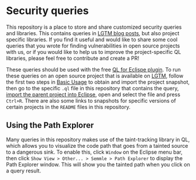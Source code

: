 # Security queries

This repository is a place to store and share customized security queries and libraries. This contains queries in [LGTM blog posts](https://lgtm.com/blog), but also project specific libraries. If you find it useful and would like to share some cool queries that you wrote for finding vulnerabilities in open source projects with us, or if you would like to help us to improve the project-specific QL libraries, please feel free to contribute and create a PR!

These queries should be used with the free [QL for Eclispe plugin](https://help.semmle.com/ql-for-eclipse/Content/WebHelp/home-page.html). To run these queries on an open source project that is available on [LGTM](https://lgtm.com), follow the first two steps in [Basic Usage](https://help.semmle.com/ql-for-eclipse/Content/WebHelp/basic-usage.html) to obtain and import the project snapshot, then go to the specific `.ql` file in this repository that contains the query, [import the parent project into Eclipse](https://help.semmle.com/ql-for-eclipse/Content/WebHelp/import-ql-project.html), open and select the file and press `Ctrl+R`. There are also some links to snapshots for specific versions of certain projects in the `README` files in this repository.

## Using the Path Explorer

Many queries in this repository makes use of the taint-tracking library in QL, which allows you to visualize the code path that goes from a tainted source to a dangerous sink. To enable this, click `Window` on the Eclipse menu bar, then click `Show View > Other... > Semmle > Path Explorer` to display the Path Explorer window. This will show you the tainted path when you click on a query result.


